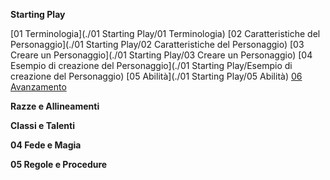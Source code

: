 **Starting  Play**

[01 Terminologia](./01 Starting Play/01 Terminologia)
[02 Caratteristiche del Personaggio](./01 Starting Play/02 Caratteristiche del Personaggio)
[03 Creare un Personaggio](./01 Starting Play/03 Creare un Personaggio)
[04 Esempio di creazione del Personaggio](./01 Starting Play/Esempio di creazione del Personaggio)
[05 Abilità](./01 Starting Play/05 Abilità)
[06 Avanzamento](./01%20Starting%20Play/06%20Avanzamento.md)

**Razze e Allineamenti**

**Classi e Talenti**

**04 Fede e Magia**

**05 Regole e Procedure**


